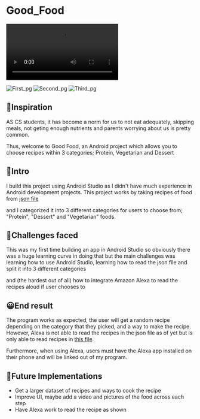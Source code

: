 # Good_Food

![Main_vid](app/src/main/assets/vid.mp4)


![First_pg](app/src/main/assets/home_pg.jpg)
![Second_pg](app/src/main/assets/second_pg.jpg)
![Third_pg](app/src/main/assets/third_pg.jpg)



## 🙌Inspiration

AS CS students, it has become a norm for us to not eat adequately, 
skipping meals, not geting enough nutrients and parents worrying about us is pretty common.

Thus, welcome to Good Food, an Android project which allows you to choose recipes within 3 categories; Protein, Vegetarian and Dessert


## 🔦Intro

I build this project using Android Studio as I didn't have much experience in Android development projects.
This project works by taking recipes of food from <a href="https://github.com/Moonshallow5/Good_Food/blob/main/app/src/main/assets/finalRecipes.json">json file</a>
 
and I categorized it into 3 different categories for users to choose from; "Protein", "Dessert" and "Vegetarian" foods.

## 🚧Challenges faced 

This was my first time building an app in Android Studio so obviously there was a huge learning curve in doing that
but the main challenges was learning how to use Android Studio, learning how to read the json file and split it into 3 different categories 

and (the hardest out of all) how to integrate Amazon Alexa to read the recipes aloud if user chooses to

## 😀End result

The program works as expected, the user will get a random recipe depending on the category that they picked, and a way to make the recipe. However, Alexa is not able to read the recipes in the json file as of yet but is only able to read recipes in <a href="https://github.com/Moonshallow5/Good_Food/blob/main/amzn1.ask.skill.185307f3-693e-47dc-bb91-52fc0b1675ee/lambda/index.js"> this file</a>.

Furthermore, when using Alexa, users must have the Alexa app installed on their phone and will be linked out of my program.


## 👀Future Implementations

- Get a larger dataset of recipes and ways to cook the recipe
- Improve UI, maybe add a video and pictures of the food across each step
- Have Alexa work to read the recipe as shown

